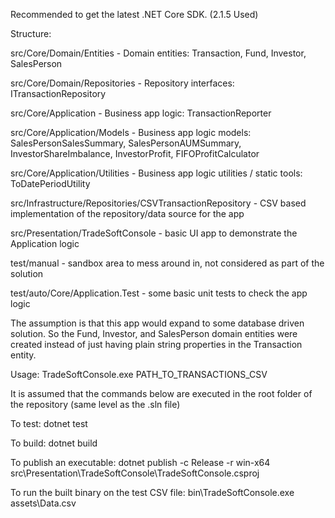 Recommended to get the latest .NET Core SDK. (2.1.5 Used)

Structure:

src/Core/Domain/Entities - Domain entities: Transaction, Fund, Investor, SalesPerson

src/Core/Domain/Repositories - Repository interfaces: ITransactionRepository

src/Core/Application - Business app logic: TransactionReporter

src/Core/Application/Models - Business app logic models: SalesPersonSalesSummary, SalesPersonAUMSummary, InvestorShareImbalance, InvestorProfit, FIFOProfitCalculator

src/Core/Application/Utilities - Business app logic utilities / static tools: ToDatePeriodUtility

src/Infrastructure/Repositories/CSVTransactionRepository - CSV based implementation of the repository/data source for the app

src/Presentation/TradeSoftConsole - basic UI app to demonstrate the Application logic

test/manual - sandbox area to mess around in, not considered as part of the solution

test/auto/Core/Application.Test - some basic unit tests to check the app logic


The assumption is that this app would expand to some database driven solution. So the Fund, Investor, and SalesPerson domain entities were created instead of just having plain string properties in the Transaction entity.

Usage:
TradeSoftConsole.exe PATH_TO_TRANSACTIONS_CSV

It is assumed that the commands below are executed in the root folder of the repository (same level as the .sln file)

To test:
dotnet test

To build:
dotnet build

To publish an executable:
dotnet publish -c Release -r win-x64 src\Presentation\TradeSoftConsole\TradeSoftConsole.csproj

To run the built binary on the test CSV file:
bin\TradeSoftConsole.exe assets\Data.csv